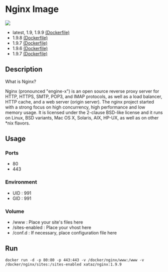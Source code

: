 # Nginx Image

[![](https://badge.imagelayers.io/xataz/nginx:latest.svg)](https://imagelayers.io/?images=xataz/nginx:latest 'Get your own badge on imagelayers.io')
* latest, 1.9, 1.9.9 [(Dockerfile)](https://github.com/xataz/dockerfiles/blob/master/nginx/1.9.9/Dockerfile)
* 1.9.8 [(Dockerfile)](https://github.com/xataz/dockerfiles/blob/master/nginx/1.9.8/Dockerfile)
* 1.9.7 [(Dockerfile)](https://github.com/xataz/dockerfiles/blob/master/nginx/1.9.7/Dockerfile)
* 1.9.6 [(Dockerfile)](https://github.com/xataz/dockerfiles/blob/master/nginx/1.9.6/Dockerfile)
* 1.9.7 [(Dockerfile)](https://github.com/xataz/dockerfiles/blob/master/nginx/1.9.5/Dockerfile)

## Description
What is Nginx?

Nginx (pronounced "engine-x") is an open source reverse proxy server for HTTP, HTTPS, SMTP, POP3, and IMAP protocols, as well as a load balancer, HTTP cache, and a web server (origin server). The nginx project started with a strong focus on high concurrency, high performance and low memory usage. It is licensed under the 2-clause BSD-like license and it runs on Linux, BSD variants, Mac OS X, Solaris, AIX, HP-UX, as well as on other *nix flavors.


## Usage
### Ports
* 80
* 443

### Environment
* UID : 991
* GID : 991

### Volume
* /www : Place your site's files here
* /sites-enabled : Place your vhost here
* /conf.d : If necessary, place configuration file here


## Run
```
docker run -d -p 80:80 -p 443:443 -v /docker/nginx/www:/www -v /docker/nginx/sites:/sites-enabled xataz/nginx:1.9.9
```


